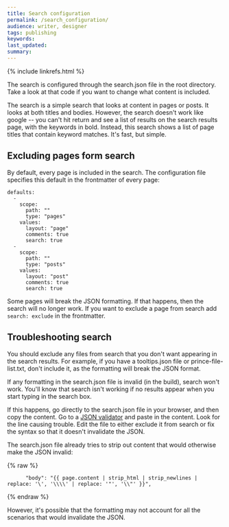 ```yaml
---
title: Search configuration
permalink: /search_configuration/
audience: writer, designer
tags: publishing
keywords: 
last_updated: 
summary: 
---
```

{% include linkrefs.html %} 

The search is configured through the search.json file in the root directory. Take a look at that code if you want to change what content is included. 

The search is a simple search that looks at content in pages or posts. It looks at both titles and bodies. However, the search doesn't work like google -- you can't hit return and see a list of results on the search results page, with the keywords in bold. Instead, this search shows a list of page titles that contain keyword matches. It's fast, but simple.


## Excluding pages form search

By default, every page is included in the search. The configuration file specifies this default in the frontmatter of every page:

```
defaults:
  -
    scope:
      path: ""
      type: "pages"
    values:
      layout: "page"
      comments: true
      search: true
  -
    scope:
      path: ""
      type: "posts"
    values:
      layout: "post"
      comments: true
      search: true
 ```

Some pages will break the JSON formatting. If that happens, then the search will no longer work. If you want to exclude a page from search add `search: exclude` in the frontmatter. 

## Troubleshooting search

You should exclude any files from search that you don't want appearing in the search results. For example, if you have a tooltips.json file or prince-file-list.txt, don't include it, as the formatting will break the JSON format.

If any formatting in the search.json file is invalid (in the build), search won't work. You'll know that search isn't working if no results appear when you start typing in the search box.

If this happens, go directly to the search.json file in your browser, and then copy the content. Go to a [JSON validator](http://jsonlint.com/) and paste in the content. Look for the line causing trouble. Edit the file to either exclude it from search or fix the syntax so that it doesn't invalidate the JSON. 

The search.json file already tries to strip out content that would otherwise make the JSON invalid:

{% raw %}

```
      "body": "{{ page.content | strip_html | strip_newlines | replace: '\', '\\\\' | replace: '"', '\\"' }}",
```
{% endraw %}

However, it's possible that the formatting may not account for all the scenarios that would invalidate the JSON.
